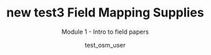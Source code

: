 ---
  title: "new test3 Field Mapping Supplies"
  subtitle: "Module 1 - Intro to field papers"
  description: "This is part of the second lesson of the course where we outline field mapping supply checklist"
  author: "test_osm_user"
  date_posted: "2019-08-01"
  thumbnail: "compass_20190501.png"
  filename: "field_mapping_supplies_20190501.doc"
  type: "desktop"
  audience: "primary"
  difficulty: "beginner"
  preparation_time: "one_hour"
  project_time: "two_to_four_hours"
  group: "Centerville High School Field Mapping Class"
  group_sequence: "1"
  layout: "project"
  youtube_link: "none"
  url: "sample-title2"
  tags: 
    - "population_migration"
    - "political_organization_of_space"
    - "gis"

---